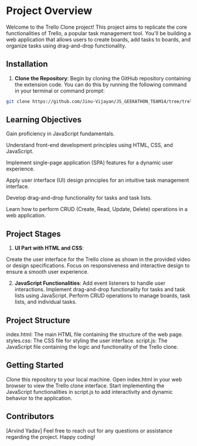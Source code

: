 # Project Overview

Welcome to the Trello Clone project! This project aims to replicate the core functionalities of Trello, a popular task management tool. You'll be building a web application that allows users to create boards, add tasks to boards, and organize tasks using drag-and-drop functionality.

## Installation

1) **Clone the Repository**: Begin by cloning the GitHub repository containing the extension code. You can do this by running the following command in your terminal or command prompt:

``` bash
git clone https://github.com/Jinu-Vijayan/JS_GEEKATHON_TEAM14/tree/trello
```

## Learning Objectives

Gain proficiency in JavaScript fundamentals.

Understand front-end development principles using HTML, CSS, and JavaScript.

Implement single-page application (SPA) features for a dynamic user experience.

Apply user interface (UI) design principles for an intuitive task management interface.

Develop drag-and-drop functionality for tasks and task lists.

Learn how to perform CRUD (Create, Read, Update, Delete) operations in a web application.

## Project Stages
1. **UI Part with HTML and CSS**:

Create the user interface for the Trello clone as shown in the provided video or design specifications.
Focus on responsiveness and interactive design to ensure a smooth user experience.

2. **JavaScript Functionalities**:
Add event listeners to handle user interactions.
Implement drag-and-drop functionality for tasks and task lists using JavaScript.
Perform CRUD operations to manage boards, task lists, and individual tasks.

## Project Structure
index.html: The main HTML file containing the structure of the web page.
styles.css: The CSS file for styling the user interface.
script.js: The JavaScript file containing the logic and functionality of the Trello clone.

## Getting Started
Clone this repository to your local machine.
Open index.html in your web browser to view the Trello clone interface.
Start implementing the JavaScript functionalities in script.js to add interactivity and dynamic behavior to the application.

## Contributors
[Arvind Yadav]
Feel free to reach out for any questions or assistance regarding the project. Happy coding!